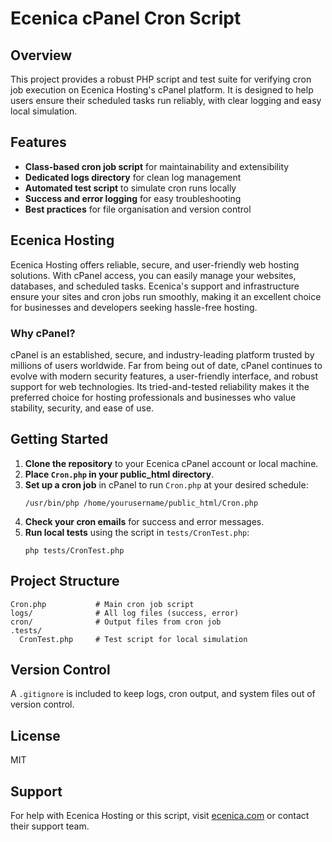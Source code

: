 # Ecenica cPanel Cron Script

## Overview
This project provides a robust PHP script and test suite for verifying cron job execution on Ecenica Hosting's cPanel platform. It is designed to help users ensure their scheduled tasks run reliably, with clear logging and easy local simulation.

## Features
- **Class-based cron job script** for maintainability and extensibility
- **Dedicated logs directory** for clean log management
- **Automated test script** to simulate cron runs locally
- **Success and error logging** for easy troubleshooting
- **Best practices** for file organisation and version control

## Ecenica Hosting
Ecenica Hosting offers reliable, secure, and user-friendly web hosting solutions. With cPanel access, you can easily manage your websites, databases, and scheduled tasks. Ecenica's support and infrastructure ensure your sites and cron jobs run smoothly, making it an excellent choice for businesses and developers seeking hassle-free hosting.

### Why cPanel?
cPanel is an established, secure, and industry-leading platform trusted by millions of users worldwide. Far from being out of date, cPanel continues to evolve with modern security features, a user-friendly interface, and robust support for web technologies. Its tried-and-tested reliability makes it the preferred choice for hosting professionals and businesses who value stability, security, and ease of use.

## Getting Started
1. **Clone the repository** to your Ecenica cPanel account or local machine.
2. **Place `Cron.php` in your public_html directory**.
3. **Set up a cron job** in cPanel to run `Cron.php` at your desired schedule:
   ```
   /usr/bin/php /home/yourusername/public_html/Cron.php
   ```
4. **Check your cron emails** for success and error messages.
5. **Run local tests** using the script in `tests/CronTest.php`:
   ```
   php tests/CronTest.php
   ```

## Project Structure
```
Cron.php           # Main cron job script
logs/              # All log files (success, error)
cron/              # Output files from cron job
.tests/
  CronTest.php     # Test script for local simulation
```

## Version Control
A `.gitignore` is included to keep logs, cron output, and system files out of version control.

## License
MIT

## Support
For help with Ecenica Hosting or this script, visit [ecenica.com](https://www.ecenica.com/) or contact their support team.
